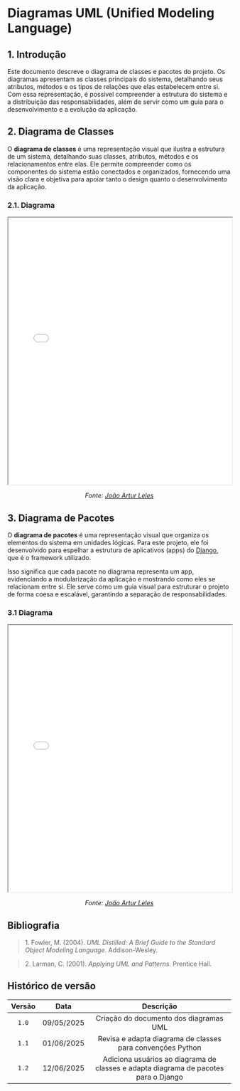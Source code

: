 # Diagramas UML (Unified Modeling Language)

## <a>1. Introdução</a>

Este documento descreve o diagrama de classes e pacotes do projeto. Os diagramas apresentam as classes principais do sistema, detalhando seus atributos, métodos e os tipos de relações que elas estabelecem entre si. Com essa representação, é possível compreender a estrutura do sistema e a distribuição das responsabilidades, além de servir como um guia para o desenvolvimento e a evolução da aplicação.

## <a>2. Diagrama de Classes</a>

O **diagrama de classes** é uma representação visual que ilustra a estrutura de um sistema, detalhando suas classes, atributos, métodos e os relacionamentos entre elas. Ele permite compreender como os componentes do sistema estão conectados e organizados, fornecendo uma visão clara e objetiva para apoiar tanto o design quanto o desenvolvimento da aplicação.

### <a>2.1. Diagrama</a>

<center>

<iframe src="./assets/DiagramaDeClasses.pdf" width="100%" height="600px" allowfullscreen></iframe>

_Fonte: [João Artur Leles](https://github.com/joao-artl)_

</center>

## <a>3. Diagrama de Pacotes</a>

O **diagrama de pacotes** é uma representação visual que organiza os elementos do sistema em unidades lógicas. Para este projeto, ele foi desenvolvido para espelhar a estrutura de aplicativos (apps) do [Django](https://docs.djangoproject.com/en/5.2/), que é o framework utilizado.

Isso significa que cada pacote no diagrama representa um app, evidenciando a modularização da aplicação e mostrando como eles se relacionam entre si. Ele serve como um guia visual para estruturar o projeto de forma coesa e escalável, garantindo a separação de responsabilidades.

### <a>3.1 Diagrama</a>

<center>

<iframe src="./assets/DiagramaDePacotes.pdf" width="100%" height="600px" allowfullscreen></iframe>

_Fonte: [João Artur Leles](https://github.com/joao-artl)_

</center>

## <a>Bibliografia</a>

> 1.</a> Fowler, M. (2004). _UML Distilled: A Brief Guide to the Standard Object Modeling Language_. Addison-Wesley.

> 2.</a> Larman, C. (2001). _Applying UML and Patterns_. Prentice Hall.

## <a>Histórico de versão</a>

| Versão | Data | Descrição | 
| :------: | :----------: | :-----------: |
| `1.0` | 09/05/2025 | Criação do documento dos diagramas UML |
| `1.1` | 01/06/2025 | Revisa e adapta diagrama de classes para convenções Python |
| `1.2` | 12/06/2025 | Adiciona usuários ao diagrama de classes e adapta diagrama de pacotes para o Django |